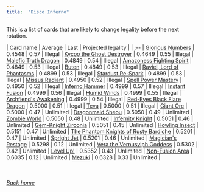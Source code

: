 ```yaml
---
title:  "Disco Inferno"
---
```


This is a list of cards that are likely to change legality before the next rotation.

| Card name | Average | Last | Projected legality |
| :-- |
[Glorious Numbers](https://db.ygoprodeck.com/card/?search=Glorious%20Numbers) | 0.4548 | 0.57 | Illegal |
[Kycoo the Ghost Destroyer](https://db.ygoprodeck.com/card/?search=Kycoo%20the%20Ghost%20Destroyer) | 0.4649 | 0.55 | Illegal |
[Malefic Truth Dragon](https://db.ygoprodeck.com/card/?search=Malefic%20Truth%20Dragon) | 0.4849 | 0.54 | Illegal |
[Amazoness Fighting Spirit](https://db.ygoprodeck.com/card/?search=Amazoness%20Fighting%20Spirit) | 0.4849 | 0.53 | Illegal |
[Buten](https://db.ygoprodeck.com/card/?search=Buten) | 0.4849 | 0.53 | Illegal |
[Raviel, Lord of Phantasms](https://db.ygoprodeck.com/card/?search=Raviel,%20Lord%20of%20Phantasms) | 0.4899 | 0.53 | Illegal |
[Stardust Re-Spark](https://db.ygoprodeck.com/card/?search=Stardust%20Re-Spark) | 0.4899 | 0.53 | Illegal |
[Missus Radiant](https://db.ygoprodeck.com/card/?search=Missus%20Radiant) | 0.4950 | 0.52 | Illegal |
[Spell Power Mastery](https://db.ygoprodeck.com/card/?search=Spell%20Power%20Mastery) | 0.4950 | 0.52 | Illegal |
[Inferno Hammer](https://db.ygoprodeck.com/card/?search=Inferno%20Hammer) | 0.4999 | 0.57 | Illegal |
[Instant Fusion](https://db.ygoprodeck.com/card/?search=Instant%20Fusion) | 0.4999 | 0.56 | Illegal |
[Humid Winds](https://db.ygoprodeck.com/card/?search=Humid%20Winds) | 0.4999 | 0.55 | Illegal |
[Archfiend's Awakening](https://db.ygoprodeck.com/card/?search=Archfiend's%20Awakening) | 0.4999 | 0.54 | Illegal |
[Red-Eyes Black Flare Dragon](https://db.ygoprodeck.com/card/?search=Red-Eyes%20Black%20Flare%20Dragon) | 0.5000 | 0.51 | Illegal |
[Teva](https://db.ygoprodeck.com/card/?search=Teva) | 0.5000 | 0.51 | Illegal |
[Giant Orc](https://db.ygoprodeck.com/card/?search=Giant%20Orc) | 0.5000 | 0.47 | Unlimited |
[Dragonmaid Sheou](https://db.ygoprodeck.com/card/?search=Dragonmaid%20Sheou) | 0.5050 | 0.49 | Unlimited |
[Zombie World](https://db.ygoprodeck.com/card/?search=Zombie%20World) | 0.5050 | 0.48 | Unlimited |
[Infernity Knight](https://db.ygoprodeck.com/card/?search=Infernity%20Knight) | 0.5051 | 0.46 | Unlimited |
[Gem-Knight Zirconia](https://db.ygoprodeck.com/card/?search=Gem-Knight%20Zirconia) | 0.5051 | 0.45 | Unlimited |
[Howling Insect](https://db.ygoprodeck.com/card/?search=Howling%20Insect) | 0.5151 | 0.47 | Unlimited |
[The Phantom Knights of Rusty Bardiche](https://db.ygoprodeck.com/card/?search=The%20Phantom%20Knights%20of%20Rusty%20Bardiche) | 0.5201 | 0.47 | Unlimited |
[Spright Jet](https://db.ygoprodeck.com/card/?search=Spright%20Jet) | 0.5201 | 0.46 | Unlimited |
[Magician's Restage](https://db.ygoprodeck.com/card/?search=Magician's%20Restage) | 0.5298 | 0.12 | Unlimited |
[Vera the Vernusylph Goddess](https://db.ygoprodeck.com/card/?search=Vera%20the%20Vernusylph%20Goddess) | 0.5302 | 0.42 | Unlimited |
[Level Up!](https://db.ygoprodeck.com/card/?search=Level%20Up!) | 0.5352 | 0.43 | Unlimited |
[Non-Fusion Area](https://db.ygoprodeck.com/card/?search=Non-Fusion%20Area) | 0.6035 | 0.12 | Unlimited |
[Mezuki](https://db.ygoprodeck.com/card/?search=Mezuki) | 0.6328 | 0.33 | Unlimited |

<br>

###### [Back home](index)